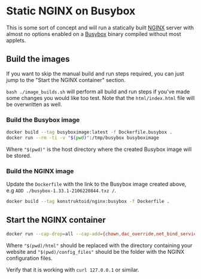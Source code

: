 # Static NGINX on Busybox

This is some sort of concept and will run a statically built
[NGINX](https://www.nginx.com/) server with almost no options enabled
on a [Busybox](https://busybox.net) binary compiled without most applets.

## Build the images

If you want to skip the manual build and run steps required, you can just
jump to the "Start the NGINX container" section.

`bash ./image_builds.sh` will perform all build and run steps if you've made
some changes you would like too test. Note that the `html/index.html` file
will be overwritten as well.

### Build the Busybox image

```sh
docker build --tag busyboximage:latest -f Dockerfile.busybox .
docker run --rm -ti -v "$(pwd)":/tmp/busybox busyboximage
```

Where `"$(pwd)"` is the host directory where the created Busybox image
will be stored.

### Build the NGINX image

Update the `Dockerfile` with the link to the Busybox image created above,
e.g `ADD ./busybox-1.33.1-2106220844.txz /`.

```sh
docker build --tag konstruktoid/nginx:busybox -f Dockerfile .
```

## Start the NGINX container

```sh
docker run --cap-drop=all --cap-add={chown,dac_override,net_bind_service,setgid,setuid} -v "$(pwd)/config_files":/opt/nginx/conf:ro -v "$(pwd)/html":/var/www/html:ro --name nginx -d -p 80:80 konstruktoid/nginx:busybox
```

Where `"$(pwd)/html"` should be replaced with the directory containing your
website and `"$(pwd)/config_files"` should be the folder with the NGINX
configuration files.

Verify that it is working with `curl 127.0.0.1` or similar.

